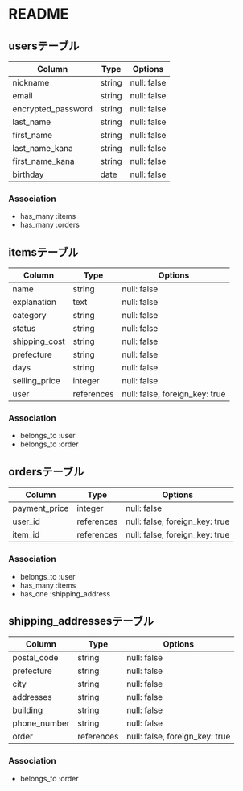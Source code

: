 # README

## usersテーブル

| Column             | Type   | Options     |
| ------------------ | ------ | ----------- |
| nickname           | string | null: false |
| email              | string | null: false |
| encrypted_password | string | null: false |
| last_name          | string | null: false |
| first_name         | string | null: false |
| last_name_kana     | string | null: false |
| first_name_kana    | string | null: false |
| birthday           | date   | null: false |

### Association
- has_many :items
- has_many :orders

## itemsテーブル

| Column        | Type       | Options                        |
| --------------| ---------- | ------------------------------ |
| name          | string     | null: false                    |
| explanation   | text       | null: false                    |
| category      | string     | null: false                    |
| status        | string     | null: false                    |
| shipping_cost | string     | null: false                    |
| prefecture    | string     | null: false                    |
| days          | string     | null: false                    |
| selling_price | integer    | null: false                    |
| user          | references | null: false, foreign_key: true |

### Association
- belongs_to :user
- belongs_to :order

## ordersテーブル

| Column        | Type       | Options                        |
| --------------| ---------- | ------------------------------ |
| payment_price | integer    | null: false                    |
| user_id       | references | null: false, foreign_key: true |
| item_id       | references | null: false, foreign_key: true |

### Association
- belongs_to :user
- has_many :items
- has_one :shipping_address

## shipping_addressesテーブル

| Column       | Type       | Options                        |
| -------------| ---------- | ------------------------------ |
| postal_code  | string     | null: false                    |
| prefecture   | string     | null: false                    |
| city         | string     | null: false                    |
| addresses    | string     | null: false                    |
| building     | string     | null: false                    |
| phone_number | string     | null: false                    |
| order        | references | null: false, foreign_key: true |

### Association
- belongs_to :order